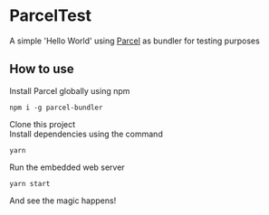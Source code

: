 # ParcelTest

A simple 'Hello World' using [Parcel](https://github.com/parcel-bundler/parcel) as bundler for testing purposes

## How to use

Install Parcel globally using npm
```
npm i -g parcel-bundler
```
Clone this project  
Install dependencies using the command
```
yarn
```

Run the embedded web server
```
yarn start
```

And see the magic happens!